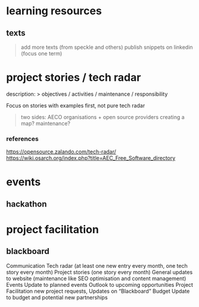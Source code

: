 # learning resources
## texts 
> add more texts (from speckle and others)
> publish snippets on linkedin (focus one term)

# project stories / tech radar
description: > objectives / activities / maintenance / responsibility


Focus on stories with examples first, not pure tech radar
> two sides: AECO organisations + open source providers
> creating a map?
> maintenance?
### references
https://opensource.zalando.com/tech-radar/
https://wiki.osarch.org/index.php?title=AEC_Free_Software_directory

# events
## hackathon

# project facilitation
## blackboard

Communication
Tech radar (at least one new entry every month, one tech story every month)
Project stories (one story every month)
General updates to website (maintenance like SEO optimisation and content management)
Events
Update to planned events
Outlook to upcoming opportunities
Project Facilitation
new project requests, Updates on “Blackboard”
Budget
Update to budget and potential new partnerships
